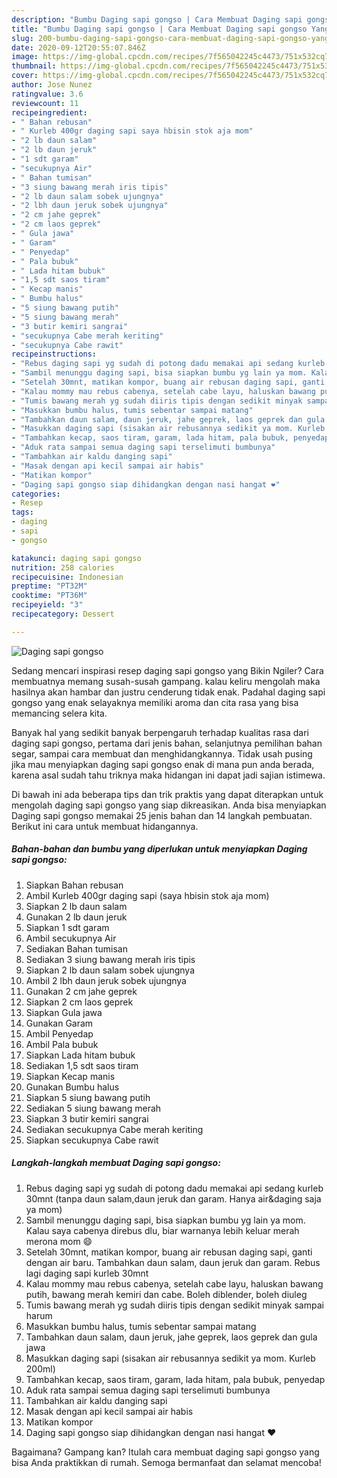 ```yaml
---
description: "Bumbu Daging sapi gongso | Cara Membuat Daging sapi gongso Yang Bikin Ngiler"
title: "Bumbu Daging sapi gongso | Cara Membuat Daging sapi gongso Yang Bikin Ngiler"
slug: 200-bumbu-daging-sapi-gongso-cara-membuat-daging-sapi-gongso-yang-bikin-ngiler
date: 2020-09-12T20:55:07.846Z
image: https://img-global.cpcdn.com/recipes/7f565042245c4473/751x532cq70/daging-sapi-gongso-foto-resep-utama.jpg
thumbnail: https://img-global.cpcdn.com/recipes/7f565042245c4473/751x532cq70/daging-sapi-gongso-foto-resep-utama.jpg
cover: https://img-global.cpcdn.com/recipes/7f565042245c4473/751x532cq70/daging-sapi-gongso-foto-resep-utama.jpg
author: Jose Nunez
ratingvalue: 3.6
reviewcount: 11
recipeingredient:
- " Bahan rebusan"
- " Kurleb 400gr daging sapi saya hbisin stok aja mom"
- "2 lb daun salam"
- "2 lb daun jeruk"
- "1 sdt garam"
- "secukupnya Air"
- " Bahan tumisan"
- "3 siung bawang merah iris tipis"
- "2 lb daun salam sobek ujungnya"
- "2 lbh daun jeruk sobek ujungnya"
- "2 cm jahe geprek"
- "2 cm laos geprek"
- " Gula jawa"
- " Garam"
- " Penyedap"
- " Pala bubuk"
- " Lada hitam bubuk"
- "1,5 sdt saos tiram"
- " Kecap manis"
- " Bumbu halus"
- "5 siung bawang putih"
- "5 siung bawang merah"
- "3 butir kemiri sangrai"
- "secukupnya Cabe merah keriting"
- "secukupnya Cabe rawit"
recipeinstructions:
- "Rebus daging sapi yg sudah di potong dadu memakai api sedang kurleb 30mnt (tanpa daun salam,daun jeruk dan garam. Hanya air&amp;daging saja ya mom)"
- "Sambil menunggu daging sapi, bisa siapkan bumbu yg lain ya mom. Kalau saya cabenya direbus dlu, biar warnanya lebih keluar merah merona mom 😄"
- "Setelah 30mnt, matikan kompor, buang air rebusan daging sapi, ganti dengan air baru. Tambahkan daun salam, daun jeruk dan garam. Rebus lagi daging sapi kurleb 30mnt"
- "Kalau mommy mau rebus cabenya, setelah cabe layu, haluskan bawang putih, bawang merah kemiri dan cabe. Boleh diblender, boleh diuleg"
- "Tumis bawang merah yg sudah diiris tipis dengan sedikit minyak sampai harum"
- "Masukkan bumbu halus, tumis sebentar sampai matang"
- "Tambahkan daun salam, daun jeruk, jahe geprek, laos geprek dan gula jawa"
- "Masukkan daging sapi (sisakan air rebusannya sedikit ya mom. Kurleb 200ml)"
- "Tambahkan kecap, saos tiram, garam, lada hitam, pala bubuk, penyedap"
- "Aduk rata sampai semua daging sapi terselimuti bumbunya"
- "Tambahkan air kaldu danging sapi"
- "Masak dengan api kecil sampai air habis"
- "Matikan kompor"
- "Daging sapi gongso siap dihidangkan dengan nasi hangat ❤"
categories:
- Resep
tags:
- daging
- sapi
- gongso

katakunci: daging sapi gongso 
nutrition: 258 calories
recipecuisine: Indonesian
preptime: "PT32M"
cooktime: "PT36M"
recipeyield: "3"
recipecategory: Dessert

---
```



![Daging sapi gongso](https://img-global.cpcdn.com/recipes/7f565042245c4473/751x532cq70/daging-sapi-gongso-foto-resep-utama.jpg)

Sedang mencari inspirasi resep daging sapi gongso yang Bikin Ngiler? Cara membuatnya memang susah-susah gampang. kalau keliru mengolah maka hasilnya akan hambar dan justru cenderung tidak enak. Padahal daging sapi gongso yang enak selayaknya memiliki aroma dan cita rasa yang bisa memancing selera kita.

Banyak hal yang sedikit banyak berpengaruh terhadap kualitas rasa dari daging sapi gongso, pertama dari jenis bahan, selanjutnya pemilihan bahan segar, sampai cara membuat dan menghidangkannya. Tidak usah pusing jika mau menyiapkan daging sapi gongso enak di mana pun anda berada, karena asal sudah tahu triknya maka hidangan ini dapat jadi sajian istimewa.




Di bawah ini ada beberapa tips dan trik praktis yang dapat diterapkan untuk mengolah daging sapi gongso yang siap dikreasikan. Anda bisa menyiapkan Daging sapi gongso memakai 25 jenis bahan dan 14 langkah pembuatan. Berikut ini cara untuk membuat hidangannya.

<!--inarticleads1-->

##### Bahan-bahan dan bumbu yang diperlukan untuk menyiapkan Daging sapi gongso:

1. Siapkan  Bahan rebusan
1. Ambil  Kurleb 400gr daging sapi (saya hbisin stok aja mom)
1. Siapkan 2 lb daun salam
1. Gunakan 2 lb daun jeruk
1. Siapkan 1 sdt garam
1. Ambil secukupnya Air
1. Sediakan  Bahan tumisan
1. Sediakan 3 siung bawang merah iris tipis
1. Siapkan 2 lb daun salam sobek ujungnya
1. Ambil 2 lbh daun jeruk sobek ujungnya
1. Gunakan 2 cm jahe geprek
1. Siapkan 2 cm laos geprek
1. Siapkan  Gula jawa
1. Gunakan  Garam
1. Ambil  Penyedap
1. Ambil  Pala bubuk
1. Siapkan  Lada hitam bubuk
1. Sediakan 1,5 sdt saos tiram
1. Siapkan  Kecap manis
1. Gunakan  Bumbu halus
1. Siapkan 5 siung bawang putih
1. Sediakan 5 siung bawang merah
1. Siapkan 3 butir kemiri sangrai
1. Sediakan secukupnya Cabe merah keriting
1. Siapkan secukupnya Cabe rawit




<!--inarticleads2-->

##### Langkah-langkah membuat Daging sapi gongso:

1. Rebus daging sapi yg sudah di potong dadu memakai api sedang kurleb 30mnt (tanpa daun salam,daun jeruk dan garam. Hanya air&amp;daging saja ya mom)
1. Sambil menunggu daging sapi, bisa siapkan bumbu yg lain ya mom. Kalau saya cabenya direbus dlu, biar warnanya lebih keluar merah merona mom 😄
1. Setelah 30mnt, matikan kompor, buang air rebusan daging sapi, ganti dengan air baru. Tambahkan daun salam, daun jeruk dan garam. Rebus lagi daging sapi kurleb 30mnt
1. Kalau mommy mau rebus cabenya, setelah cabe layu, haluskan bawang putih, bawang merah kemiri dan cabe. Boleh diblender, boleh diuleg
1. Tumis bawang merah yg sudah diiris tipis dengan sedikit minyak sampai harum
1. Masukkan bumbu halus, tumis sebentar sampai matang
1. Tambahkan daun salam, daun jeruk, jahe geprek, laos geprek dan gula jawa
1. Masukkan daging sapi (sisakan air rebusannya sedikit ya mom. Kurleb 200ml)
1. Tambahkan kecap, saos tiram, garam, lada hitam, pala bubuk, penyedap
1. Aduk rata sampai semua daging sapi terselimuti bumbunya
1. Tambahkan air kaldu danging sapi
1. Masak dengan api kecil sampai air habis
1. Matikan kompor
1. Daging sapi gongso siap dihidangkan dengan nasi hangat ❤




Bagaimana? Gampang kan? Itulah cara membuat daging sapi gongso yang bisa Anda praktikkan di rumah. Semoga bermanfaat dan selamat mencoba!
